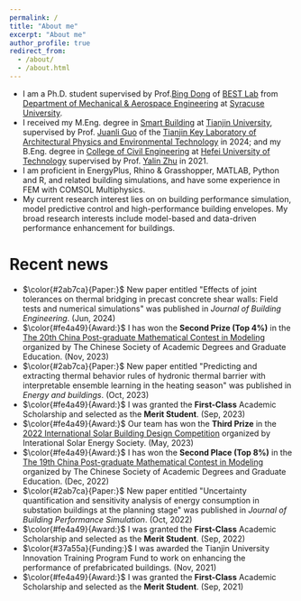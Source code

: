 ```yaml
---
permalink: /
title: "About me"
excerpt: "About me"
author_profile: true
redirect_from: 
  - /about/
  - /about.html
---
```


- I am a Ph.D. student supervised by Prof.[Bing Dong](https://ecs.syracuse.edu/faculty-staff/bing-dong) of [BEST Lab](https://bestlab.syr.edu/) from [Department of Mechanical & Aerospace Engineering](https://ecs.syracuse.edu/academics/mechanical-and-aerospace-engineering) at [Syracuse University](https://www.syracuse.edu/).
- I received my M.Eng. degree in [Smart Building](http://tiei.tju.edu.cn/) at [Tianjin University](https://www.tju.edu.cn/english/index.htm), supervised by Prof. [Juanli Guo](http://t-arch.tju.edu.cn/info/2143/1125.htm) of the [Tianjin Key Laboratory of Architectural Physics and Environmental Technology](http://arch.tju.edu.cn/info/1233/1810.htm) in 2024; and my B.Eng. degree in [College of Civil Engineering](http://civil.hfut.edu.cn/) at [Hefei University of Technology](https://www.hfut.edu.cn/) supervised by Prof. [Yalin Zhu](http://civil.hfut.edu.cn/2021/0407/c8385a261299/page.htm) in 2021.
- I am proficient in EnergyPlus, Rhino & Grasshopper, MATLAB, Python and R, and related building simulations, and have some experience in FEM with COMSOL Multiphysics.
- My current research interest lies on on building performance simulation, model predictive control and high-performance building envelopes. My broad research interests include model-based and data-driven performance enhancement for buildings.

Recent news
======
- $\color{#2ab7ca}{Paper:}$ New paper entitled "Effects of joint tolerances on thermal bridging in precast concrete shear walls: Field tests and numerical simulations" was published in *Journal of Building Engineering*. (Jun, 2024)
- $\color{#fe4a49}{Award:}$ I has won the **Second Prize (Top 4%)** in the [The 20th China Post-graduate Mathematical Contest in Modeling](https://cpipc.acge.org.cn//cw/detail/4/2c9080178aee323d018bccd11b4e428a) organized by The Chinese Society of Academic Degrees and Graduate Education. (Nov, 2023)
- $\color{#2ab7ca}{Paper:}$ New paper entitled "Predicting and extracting thermal behavior rules of hydronic thermal barrier with interpretable ensemble learning in the heating season" was published in *Energy and buildings*. (Oct, 2023)
- $\color{#fe4a49}{Award:}$ I was granted the **First-Class** Academic Scholarship and selected as the **Merit Student**. (Sep, 2023)
- $\color{#fe4a49}{Award:}$ Our team has won the **Third Prize** in the [2022 International Solar Building Design Competition](https://isbdc.cn/) organized by Interational Solar Energy Society. (May, 2023)
- $\color{#fe4a49}{Award:}$ I has won the **Second Place (Top 8%)** in the [The 19th China Post-graduate Mathematical Contest in Modeling](https://cpipc.acge.org.cn//cw/detail/4/2c90801584d24a80018561061bb34b48) organized by The Chinese Society of Academic Degrees and Graduate Education. (Dec, 2022)
- $\color{#2ab7ca}{Paper:}$ New paper entitled "Uncertainty quantification and sensitivity analysis of energy consumption in substation buildings at the planning stage" was published in *Journal of Building Performance Simulation*. (Oct, 2022)
- $\color{#fe4a49}{Award:}$ I was granted the **First-Class** Academic Scholarship and selected as the **Merit Student**. (Sep, 2022)
- $\color{#37a55a}{Funding:}$ I was awarded the Tianjin University Innovation Training Program Fund to work on enhancing the performance of prefabricated buildings. (Nov, 2021)
- $\color{#fe4a49}{Award:}$ I was granted the **First-Class** Academic Scholarship and selected as the **Merit Student**. (Sep, 2021)
